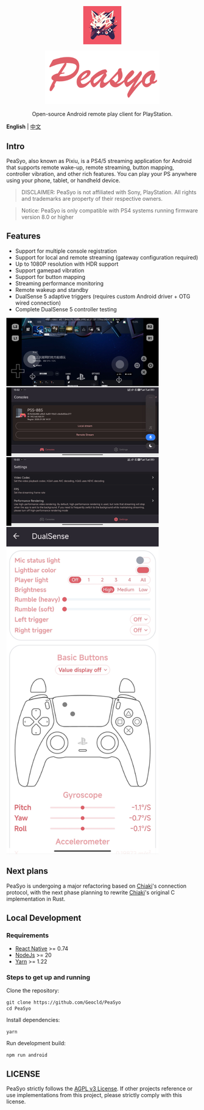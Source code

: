 <p align="center">
  <a href="https://github.com/Geocld/PeaSyo">
    <img src="https://raw.githubusercontent.com/Geocld/PeaSyo/main/images/logo.png" width="100">
  </a>
</p>
<p align="center">
  <a href="https://github.com/Geocld/PeaSyo">
    <img src="https://raw.githubusercontent.com/Geocld/PeaSyo/main/images/logo-text.png" width="300">
  </a>
</p>

<p align="center">
  Open-source Android remote play client for PlayStation.
</p>

**English** | [中文](./README.zh_CN.md)

## Intro

PeaSyo, also known as Pixiu, is a PS4/5 streaming application for Android that supports remote wake-up, remote streaming, button mapping, controller vibration, and other rich features. You can play your PS anywhere using your phone, tablet, or handheld device.

> DISCLAIMER: PeaSyo is not affiliated with Sony, PlayStation. All rights and trademarks are property of their respective owners.

> Notice: PeaSyo is only compatible with PS4 systems running firmware version 8.0 or higher

## Features

- Support for multiple console registration
- Support for local and remote streaming (gateway configuration required)
- Up to 1080P resolution with HDR support
- Support gamepad vibration
- Support for button mapping
- Streaming performance monitoring
- Remote wakeup and standby
- DualSense 5 adaptive triggers (requires custom Android driver + OTG wired connection)
- Complete DualSense 5 controller testing

<img src="https://raw.githubusercontent.com/Geocld/PeaSyo/main/images/game.jpg" width="400" />
<img src="https://github.com/Geocld/PeaSyo/blob/main/images/home.jpg" width="400" /><img src="https://raw.githubusercontent.com/Geocld/PeaSyo/main/images/settings.jpg" width="400" />
<img src="https://raw.githubusercontent.com/Geocld/PeaSyo/main/images/ds5-test.jpg" width="400" />

## Next plans
PeaSyo is undergoing a major refactoring based on [Chiaki](https://git.sr.ht/~thestr4ng3r/chiaki)'s connection protocol, with the next phase planning to rewrite [Chiaki](https://git.sr.ht/~thestr4ng3r/chiaki)'s original C implementation in Rust.

## Local Development

### Requirements
- [React Native](https://reactnative.dev/) >= 0.74
- [NodeJs](https://nodejs.org/) >= 20
- [Yarn](https://yarnpkg.com/) >= 1.22

### Steps to get up and running

Clone the repository:

```
git clone https://github.com/Geocld/PeaSyo
cd PeaSyo
```

Install dependencies:

```
yarn
```

Run development build:

```
npm run android
```

## LICENSE
PeaSyo strictly follows the [AGPL v3 License]((./LICENSE)). If other projects reference or use implementations from this project, please strictly comply with this license.
